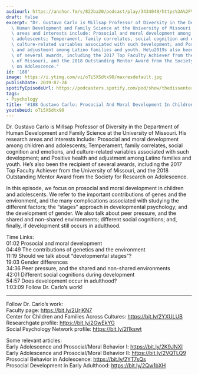 ```yaml
---
audiourl: https://anchor.fm/s/822ba20/podcast/play/3434049/https%3A%2F%2Fd3ctxlq1ktw2nl.cloudfront.net%2Fproduction%2F2019-5-1%2F16275278-44100-2-31a6fd1148f5a.m4a
draft: false
excerpt: "Dr. Gustavo Carlo is Millsap Professor of Diversity in the Department of\
  \ Human Development and Family Science at the University of Missouri. His research\
  \ areas and interests include: Prosocial and moral development among children and\
  \ adolescents; Temperament, family correlates, social cognition and emotions, and\
  \ culture-related variables associated with such development; and Positive health\
  \ and adjustment among Latino families and youth. He\u2019s also been the recipient\
  \ of several awards, including the 2017 Top Faculty Achiever from the University\
  \ of Missouri, and the 2018 Outstanding Mentor Award from the Society for Research\
  \ on Adolescence."
id: '188'
image: https://i.ytimg.com/vi/oTi5XSdtx90/maxresdefault.jpg
publishDate: 2019-07-24
spotifyEpisodeUrl: https://podcasters.spotify.com/pod/show/thedissenter/episodes/188-Gustavo-Carlo-Prosocial-And-Moral-Development-In-Children-And-Adolescents-e47a41
tags:
- Psychology
title: '#188 Gustavo Carlo: Prosocial And Moral Development In Children And Adolescents'
youtubeid: oTi5XSdtx90
---
```

<div class="timelinks">

Dr. Gustavo Carlo is Millsap Professor of Diversity in the Department of Human Development and Family Science at the University of Missouri. His research areas and interests include: Prosocial and moral development among children and adolescents; Temperament, family correlates, social cognition and emotions, and culture-related variables associated with such development; and Positive health and adjustment among Latino families and youth. He’s also been the recipient of several awards, including the 2017 Top Faculty Achiever from the University of Missouri, and the 2018 Outstanding Mentor Award from the Society for Research on Adolescence.

In this episode, we focus on prosocial and moral development in children and adolescents. We refer to the important contributions of genes and the environment, and the many complications associated with studying the different factors; the “stages” approach in developmental psychology; and the development of gender. We also talk about peer pressure, and the shared and non-shared environments; different social cognitions; and, finally, if development still occurs in adulthood.

Time Links:  
<time>01:02</time> Prosocial and moral development  
<time>04:49</time> The contributions of genetics and the environment   
<time>11:19</time> Should we talk about “developmental stages”?                                                  
<time>19:03</time> Gender differences                                             
<time>34:36</time> Peer pressure, and the shared and non-shared environments                                                         
<time>42:01</time> Different social cognitions during development  
<time>54:57</time> Does development occur in adulthood?             
<time>1:03:09</time> Follow Dr. Carlo’s work!

---

Follow Dr. Carlo’s work:  
Faculty page: https://bit.ly/2UrjKN7  
Center for Children and Families Across Cultures: https://bit.ly/2YXULUB  
Researchgate profile: https://bit.ly/2GwEkYG  
Social Psychology Network profile: https://bit.ly/2I1kswt

Some relevant articles:  
Early Adolescence and Prosocial/Moral Behavior I: https://bit.ly/2K9JNXI  
Early Adolescence and Prosocial/Moral Behavior II: https://bit.ly/2VQTLQ9  
Prosocial Behavior in Adolescence: https://bit.ly/2YT7sQs  
Prosocial Development in Early Adulthood: https://bit.ly/2Qw1bXH
</div>

